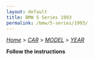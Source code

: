 ```yaml
---
layout: default
title: BMW 5 Series 1993
permalink: /bmw/5-series/1993/
---
```

[*Home*](/) > [*CAR*](/car/) > [*MODEL*](/car/model/) > [*YEAR*](/car/model/year/)

**Follow the instructions**